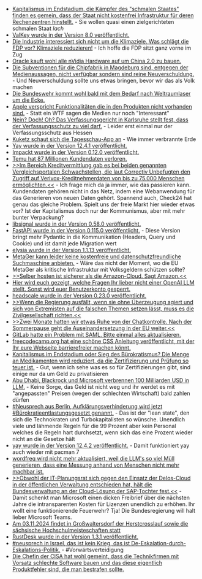 * [Kapitalismus im Endstadium, die Kämpfer des "schmalen Staates" finden es gemein, dass der Staat nicht kostenfrei Infrastruktur für deren Rechenzentren hinstellt.](https://www.borncity.com/blog/2024/09/16/rechenzentrumskostenausgleich-google-amazon-microsoft-und-meta-kaempfen-gegen-vorschlag-von-ohio/) - Sie wollen quasi einen zielgerichteten schmalen Staat *lach*
* [ValKey wurde in der Version 8.0 veröffentlicht.](https://www.phoronix.com/news/Valkey-8.0-Released)
* [Die Industrie interessiert sich nicht um die Klimaziele. Was schlägt die FDP vor? Klimaziele reduzieren!](https://blog.fefe.de/?ts=98174220) - Ich hoffe die FDP sitzt ganz vorne im Zug
* [Oracle kauft wohl alle nVidia Hardware auf um China 2.0 zu bauen.](https://blog.fefe.de/?ts=9817e7bb)
* [Die Subventionen für die Chipfabrik in Magdeburg sind, entgegen der Medienaussagen, nicht verfügbar sondern sind reine Neuverschuldung.](https://blog.fefe.de/?ts=9817e6b1) - Und Neuverschuldung sollte uns etwas bringen, bevor wir das als Volk machen
* [Die Bundeswehr kommt wohl bald mit dem Bedarf nach Weltraumlaser um die Ecke.](https://blog.fefe.de/?ts=9816b1a0)
* [Apple verspricht Funktionalitäten die in den Produkten nicht vorhanden sind.](https://blog.fefe.de/?ts=9816d566) - Statt ein WTF sagen die Medien nur noch "Interessant"
* [Nein? Doch! Oh? Das Verfassungsgericht in Karlsruhe stellt fest, dass der Verfassungsschutz zu viel darf.](https://netzpolitik.org/2024/bundesverfassungsgericht-der-hessische-verfassungsschutz-darf-zu-viel/) - Leider erst einmal nur der Verfassungsschutz aus Hessen
* [Kuketz schaut sich die Tagesschau-App an](https://www.kuketz-blog.de/tagesschau-app-was-google-ueber-deine-lesegewohnheiten-erfahren-kann/) - Wie immer verbrannte Erde
* [Yay wurde in der Version 12.4.1 veröffentlicht.](https://github.com/Jguer/yay/releases/tag/v12.4.1)
* [Impackt wurde in der Version 0.12.0 veröffentlicht.](https://github.com/fortra/impacket/releases/tag/impacket_0_12_0)
* [Temu hat 87 Millionen Kundendaten verloren.](https://www.bleepingcomputer.com/news/security/temu-denies-breach-after-hacker-claims-theft-of-87-million-data-records/)
* [>>Im Bereich Kreditvermittlung gab es bei beiden genannten Vergleichsportalen Schwachstellen, die laut Correctiv Unbefugten den Zugriff auf Verivox-Kreditnehmerdaten von bis zu 75.000 Menschen ermöglichten.<<](https://www.borncity.com/blog/2024/09/17/chaos-computer-club-findet-darlehensvertrge-von-check24-und-verivox-im-netz/) - Ich frage mich da ja immer, wie das passieren kann. Kundendaten gehören nicht in das Netz, indem eine Webanwendung für das Generieren von neuen Daten gehört. Spannend auch, Check24 hat genau das gleiche Problem. Spielt uns der freie Markt hier wieder etwas vor? Ist der Kapitalismus doch nur der Kommunismus, aber mit mehr bunter Verpackung?
* [libsignal wurde in der Version 0.58.0 veröffentlicht.](https://github.com/signalapp/libsignal/releases/tag/v0.58.0)
* [FastAPI wurde in der Version 0.115.0 veröffentlicht.](https://github.com/fastapi/fastapi/releases/tag/0.115.0) - Diese Version bringt mehr Pydantic in die Kommunikation (Headers, Query und Cookie) und ist damit jede Migration wert
* [elysia wurde in der Version 1.1.13 veröffentlicht.](https://github.com/elysiajs/elysia/releases/tag/1.1.13)
* [MetaGer kann leider keine kostenfreie und datenschutzfreundliche Suchmaschine anbieten.](https://suma-ev.de/eine-aera-geht-zu-ende/) - Wäre das nicht der Moment, wo die EU MetaGer als kritische Infrastruktur mit Volksgeldern schützen sollte?
* [>>Selber hosten ist sicherer als die Amazon-Cloud. Sagt Amazon.<<](https://blog.fefe.de/?ts=981583fb)
* [Hier wird euch gezeigt, welche Fragen Ihr lieber nicht einer OpenAI LLM stellt. Sonst wird euer Benutzerkonto gesperrt.](https://blog.fefe.de/?ts=981462b3)
* [headscale wurde in der Version 0.23.0 veröffentlicht.](https://github.com/juanfont/headscale/releases/tag/v0.23.0)
* [>>Wenn die Regierung ausfällt, wenn sie ohne Überzeugung agiert und sich von Extremisten auf die falschen Themen setzen lässt, muss es die Zivilgesellschaft richten.<<](https://netzpolitik.org/2024/ampel-koalition-keine-ueberzeugung-nirgends/)
* [>>Zwei Monate hatten wir etwas Ruhe von der Chatkontrolle. Nach der Sommerpause geht die Auseinandersetzung in der EU weiter.<<](https://netzpolitik.org/2024/interne-dokumente-sperrminoritaet-gegen-chatkontrolle-wackelt/)
* [GitLab hatte ein Problem mit SAML. Bitte einmal alles aktualisieren.](https://www.bleepingcomputer.com/news/security/gitlab-releases-fix-for-critical-saml-authentication-bypass-flaw/)
* [freecodecamp.org hat eine schöne CSS Anleitung veröffentlicht, mit der Ihr eure Webseite barrierefreier machen könnt.](https://www.freecodecamp.org/news/how-to-use-css-to-improve-web-accessibility/)
* [Kapitalismus im Endstadium oder Sieg des Bürokratismus? Die Menge an Medikamenten wird reduziert, da die Zertifizierung und Prüfung so teuer ist.](https://blog.fefe.de/?ts=98125f9f) - Gut, wenn ich sehe was es so für Zertifizierungen gibt, sind einige nur da um Geld zu privatisieren
* [Abu Dhabi, Blackrock und Microsoft verbrennen 100 Milliarden USD in LLM.](https://blog.fefe.de/?ts=9812599d) - Keine Sorge, das Geld ist nicht weg und ihr werdet es mit "angepassten" Preisen (wegen der schlechten Wirtschaft) bald zahlen dürfen
* [#Neusprech aus Berlin, Aufklärungsverhinderung wird jetzt #Bürokratieentlastungsgesetzt genannt.](https://blog.fefe.de/?ts=98152e94) - Das ist der "lean state", den sich die Technokraten und Turbokapitalisten so wünsche. Unendlich viele und lähmende Regeln für die 99 Prozent aber kein Personal welches die Regeln hart durchsetzt, wenn sich das eine Prozent wieder nicht an die Gesetze hält
* [yay wurde in der Version 12.4.2 veröffentlicht.](https://github.com/Jguer/yay/releases/tag/v12.4.2) - Damit funktioniert yay auch wieder mit pacman 7
* [wordfreq wird nicht mehr aktualisiert, weil die LLM's so viel Müll generieren, dass eine Messung anhand von Menschen nicht mehr machbar ist.](https://github.com/rspeer/wordfreq/blob/master/SUNSET.md)
* [>>Obwohl der IT-Planungsrat sich gegen den Einsatz der Delos-Cloud in der öffentlichen Verwaltung entschieden hat, hält die Bundesverwaltung an der Cloud-Lösung der SAP-Tochter fest.<<](https://netzpolitik.org/2024/verwaltungscloud-bund-vergroessert-seine-abhaengigkeit-zu-microsoft/) - Damit schenkt man Microsoft einen dicken Freibrief über die nächsten Jahre die intransparenten Kosten für Lizenzen unendlich zu erhöhen. Ihr wollt eine funktionierende Feuerwehr? Tja! Die Bundesregierung will halt lieber Microsoft Teams.
* [Am 03.11.2024 findet in Großwaltersdorf der Herstcrosslauf sowie die sächsische Hochschulmeisteschaften statt](https://www.tubaf.plus/post/herbstcrosslauf-s%C3%A4chsische-hochschul-meisterschaften-am-03-11-2024-in-gro%C3%9Fwaltersdorf)
* [RustDesk wurde in der Version 1.3.1 veröffentlicht.](https://github.com/rustdesk/rustdesk/releases/tag/1.3.1)
* [#neusprech in Israel, das ist kein Krieg, das ist De-Eskalation-durch-Eskalations-Politik.](https://blog.fefe.de/?ts=98113567) - #Vorwärtsverteidigung
* [Die Chefin der CISA hat wohl gemeint, dass die Technikfirmen mit Vorsatz schlechte Software bauen und das diese eigentlich Produktfehler sind, die man bestrafen sollte.](https://blog.fefe.de/?ts=981125b0)
